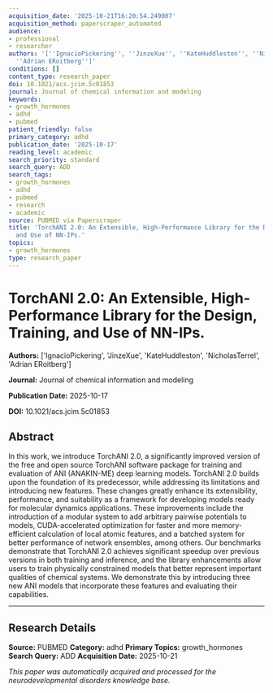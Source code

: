 ```yaml
---
acquisition_date: '2025-10-21T16:20:54.249007'
acquisition_method: paperscraper_automated
audience:
- professional
- researcher
authors: '[''IgnacioPickering'', ''JinzeXue'', ''KateHuddleston'', ''NicholasTerrel'',
  ''Adrian ERoitberg'']'
conditions: []
content_type: research_paper
doi: 10.1021/acs.jcim.5c01853
journal: Journal of chemical information and modeling
keywords:
- growth_hormones
- adhd
- pubmed
patient_friendly: false
primary_category: adhd
publication_date: '2025-10-17'
reading_level: academic
search_priority: standard
search_query: ADD
search_tags:
- growth_hormones
- adhd
- pubmed
- research
- academic
source: PUBMED via Paperscraper
title: 'TorchANI 2.0: An Extensible, High-Performance Library for the Design, Training,
  and Use of NN-IPs.'
topics:
- growth_hormones
type: research_paper
---
```


# TorchANI 2.0: An Extensible, High-Performance Library for the Design, Training, and Use of NN-IPs.

**Authors:** ['IgnacioPickering', 'JinzeXue', 'KateHuddleston', 'NicholasTerrel', 'Adrian ERoitberg']

**Journal:** Journal of chemical information and modeling

**Publication Date:** 2025-10-17

**DOI:** 10.1021/acs.jcim.5c01853

## Abstract

In this work, we introduce TorchANI 2.0, a significantly improved version of the free and open source TorchANI software package for training and evaluation of ANI (ANAKIN-ME) deep learning models. TorchANI 2.0 builds upon the foundation of its predecessor, while addressing its limitations and introducing new features. These changes greatly enhance its extensibility, performance, and suitability as a framework for developing models ready for molecular dynamics applications. These improvements include the introduction of a modular system to add arbitrary pairwise potentials to models, CUDA-accelerated optimization for faster and more memory-efficient calculation of local atomic features, and a batched system for better performance of network ensembles, among others. Our benchmarks demonstrate that TorchANI 2.0 achieves significant speedup over previous versions in both training and inference, and the library enhancements allow users to train physically constrained models that better represent important qualities of chemical systems. We demonstrate this by introducing three new ANI models that incorporate these features and evaluating their capabilities.

---

## Research Details

**Source:** PUBMED
**Category:** adhd
**Primary Topics:** growth_hormones
**Search Query:** ADD
**Acquisition Date:** 2025-10-21

*This paper was automatically acquired and processed for the neurodevelopmental disorders knowledge base.*
